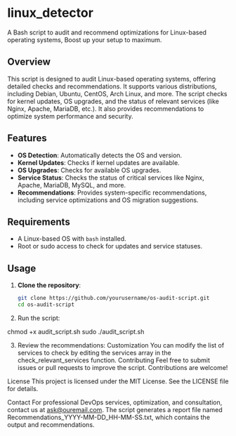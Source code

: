 # linux_detector
A Bash script to audit and recommend optimizations for Linux-based operating systems, Boost up your setup to maximum.

## Overview
This script is designed to audit Linux-based operating systems, offering detailed checks and recommendations. It supports various distributions, including Debian, Ubuntu, CentOS, Arch Linux, and more. The script checks for kernel updates, OS upgrades, and the status of relevant services (like Nginx, Apache, MariaDB, etc.). It also provides recommendations to optimize system performance and security.

## Features
- **OS Detection**: Automatically detects the OS and version.
- **Kernel Updates**: Checks if kernel updates are available.
- **OS Upgrades**: Checks for available OS upgrades.
- **Service Status**: Checks the status of critical services like Nginx, Apache, MariaDB, MySQL, and more.
- **Recommendations**: Provides system-specific recommendations, including service optimizations and OS migration suggestions.

## Requirements
- A Linux-based OS with `bash` installed.
- Root or sudo access to check for updates and service statuses.

## Usage

1. **Clone the repository**:
   ```bash
   git clone https://github.com/yourusername/os-audit-script.git
   cd os-audit-script
   
2. Run the script:

chmod +x audit_script.sh
sudo ./audit_script.sh

3. Review the recommendations:
Customization
You can modify the list of services to check by editing the services array in the check_relevant_services function.
Contributing
Feel free to submit issues or pull requests to improve the script. Contributions are welcome!

License
This project is licensed under the MIT License. See the LICENSE file for details.

Contact
For professional DevOps services, optimization, and consultation, contact us at ask@ouremail.com.
The script generates a report file named Recommendations_YYYY-MM-DD_HH-MM-SS.txt, which contains the output and recommendations.
